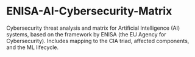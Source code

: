 # ENISA-AI-Cybersecurity-Matrix
Cybersecurity threat analysis and matrix for Artificial Intelligence (AI) systems, based on the framework by ENISA (the EU Agency for Cybersecurity). Includes mapping to the CIA triad, affected components, and the ML lifecycle.
